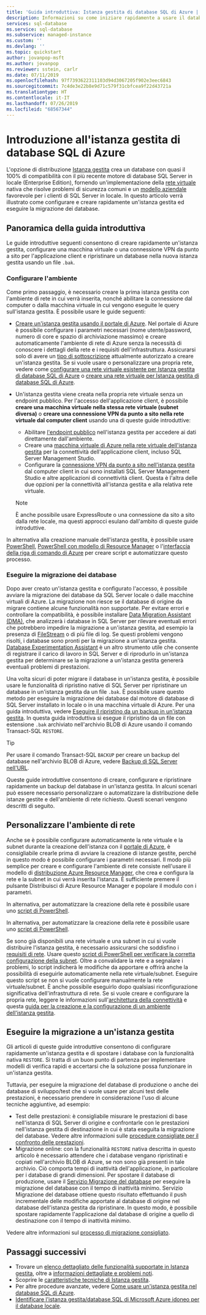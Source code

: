 ```yaml
---
title: 'Guida introduttiva: Istanza gestita di database SQL di Azure | Microsoft Docs'
description: Informazioni su come iniziare rapidamente a usare il database SQL di Azure - Istanza gestita
services: sql-database
ms.service: sql-database
ms.subservice: managed-instance
ms.custom: ''
ms.devlang: ''
ms.topic: quickstart
author: jovanpop-msft
ms.author: jovanpop
ms.reviewer: sstein, carlr
ms.date: 07/11/2019
ms.openlocfilehash: 97f7393622311103d94d3067205f902e3eec6843
ms.sourcegitcommit: 7c4de3e22b8e9d71c579f31cbfcea9f22d43721a
ms.translationtype: HT
ms.contentlocale: it-IT
ms.lasthandoff: 07/26/2019
ms.locfileid: "68567344"
---
```

# <a name="getting-started-with-azure-sql-database-managed-instance"></a>Introduzione all'istanza gestita di database SQL di Azure

L'opzione di distribuzione [Istanza gestita](sql-database-managed-instance-index.yml) crea un database con quasi il 100% di compatibilità con il più recente motore di database SQL Server in locale (Enterprise Edition), fornendo un'implementazione della [rete virtuale](../virtual-network/virtual-networks-overview.md) nativa che risolve problemi di sicurezza comuni e un [modello aziendale](https://azure.microsoft.com/pricing/details/sql-database/) favorevole per i clienti di SQL Server in locale. In questo articolo verrà illustrato come configurare e creare rapidamente un'istanza gestita ed eseguire la migrazione dei database.

## <a name="quickstart-overview"></a>Panoramica della guida introduttiva

Le guide introduttive seguenti consentono di creare rapidamente un'istanza gestita, configurare una macchina virtuale o una connessione VPN da punto a sito per l'applicazione client e ripristinare un database nella nuova istanza gestita usando un file `.bak`.

### <a name="configure-environment"></a>Configurare l'ambiente

Come primo passaggio, è necessario creare la prima istanza gestita con l'ambiente di rete in cui verrà inserita, nonché abilitare la connessione dal computer o dalla macchina virtuale in cui vengono eseguite le query sull'istanza gestita. È possibile usare le guide seguenti:

- [Creare un'istanza gestita usando il portale di Azure](sql-database-managed-instance-get-started.md). Nel portale di Azure è possibile configurare i parametri necessari (nome utente/password, numero di core e spazio di archiviazione massimo) e creare automaticamente l'ambiente di rete di Azure senza la necessità di conoscere i dettagli della rete e i requisiti dell'infrastruttura. Assicurarsi solo di avere un [tipo di sottoscrizione](sql-database-managed-instance-resource-limits.md#supported-subscription-types) attualmente autorizzato a creare un'istanza gestita. Se si vuole usare o personalizzare una propria rete, vedere come [configurare una rete virtuale esistente per Istanza gestita di database SQL di Azure](sql-database-managed-instance-configure-vnet-subnet.md) o [creare una rete virtuale per Istanza gestita di database SQL di Azure](sql-database-managed-instance-create-vnet-subnet.md).
- Un'istanza gestita viene creata nella propria rete virtuale senza un endpoint pubblico. Per l'accesso dell'applicazione client, è possibile **creare una macchina virtuale nella stessa rete virtuale (subnet diversa)** o **creare una connessione VPN da punto a sito nella rete virtuale dal computer client** usando una di queste guide introduttive:
  - Abilitare [l'endpoint pubblico](sql-database-managed-instance-public-endpoint-configure.md) nell'istanza gestita per accedere ai dati direttamente dall'ambiente.
  - Creare una [macchina virtuale di Azure nella rete virtuale dell'istanza gestita](sql-database-managed-instance-configure-vm.md) per la connettività dell'applicazione client, incluso SQL Server Management Studio.
  - Configurare la [connessione VPN da punto a sito nell'istanza gestita](sql-database-managed-instance-configure-p2s.md) dal computer client in cui sono installati SQL Server Management Studio e altre applicazioni di connettività client. Questa è l'altra delle due opzioni per la connettività all'istanza gestita e alla relativa rete virtuale.

  > [!NOTE]
  > È anche possibile usare ExpressRoute o una connessione da sito a sito dalla rete locale, ma questi approcci esulano dall'ambito di queste guide introduttive.

In alternativa alla creazione manuale dell'istanza gestita, è possibile usare [PowerShell](scripts/sql-database-create-configure-managed-instance-powershell.md), [PowerShell con modello di Resource Manager](scripts/sql-managed-instance-create-powershell-azure-resource-manager-template.md) o l'[interfaccia della riga di comando di Azure](https://docs.microsoft.com/cli/azure/sql/mi#az-sql-mi-create) per creare script e automatizzare questo processo.

### <a name="migrate-your-databases"></a>Eseguire la migrazione dei database

Dopo aver creato un'istanza gestita e configurato l'accesso, è possibile avviare la migrazione dei database da SQL Server locale o dalle macchine virtuali di Azure. La migrazione non riesce se il database di origine da migrare contiene alcune funzionalità non supportate. Per evitare errori e controllare la compatibilità, è possibile installare [Data Migration Assistant (DMA)](https://www.microsoft.com/download/details.aspx?id=53595), che analizzerà i database in SQL Server per rilevare eventuali errori che potrebbero impedire la migrazione a un'istanza gestita, ad esempio la presenza di [FileStream](https://docs.microsoft.com/sql/relational-databases/blob/filestream-sql-server) o di più file di log. Se questi problemi vengono risolti, i database sono pronti per la migrazione a un'istanza gestita. [Database Experimentation Assistant](https://blogs.msdn.microsoft.com/datamigration/2018/08/06/release-database-experimentation-assistant-dea-v2-6/) è un altro strumento utile che consente di registrare il carico di lavoro in SQL Server e di riprodurlo in un'istanza gestita per determinare se la migrazione a un'istanza gestita genererà eventuali problemi di prestazioni.

Una volta sicuri di poter migrare il database in un'istanza gestita, è possibile usare le funzionalità di ripristino native di SQL Server per ripristinare un database in un'istanza gestita da un file `.bak`. È possibile usare questo metodo per eseguire la migrazione dei database dal motore di database di SQL Server installato in locale o in una macchina virtuale di Azure. Per una guida introduttiva, vedere [Eseguire il ripristino da un backup in un'istanza gestita](sql-database-managed-instance-get-started-restore.md). In questa guida introduttiva si esegue il ripristino da un file con estensione `.bak` archiviato nell'archivio BLOB di Azure usando il comando Transact-SQL `RESTORE`.

> [!TIP]
> Per usare il comando Transact-SQL `BACKUP` per creare un backup del database nell'archivio BLOB di Azure, vedere [Backup di SQL Server nell'URL](https://docs.microsoft.com/sql/relational-databases/backup-restore/sql-server-backup-to-url).

Queste guide introduttive consentono di creare, configurare e ripristinare rapidamente un backup del database in un'istanza gestita. In alcuni scenari può essere necessario personalizzare o automatizzare la distribuzione delle istanze gestite e dell'ambiente di rete richiesto. Questi scenari vengono descritti di seguito.

## <a name="customize-network-environment"></a>Personalizzare l'ambiente di rete

Anche se è possibile configurare automaticamente la rete virtuale e la subnet durante la creazione dell'istanza con il [portale di Azure](sql-database-managed-instance-get-started.md), è consigliabile crearle prima di avviare la creazione di istanze gestite, perché in questo modo è possibile configurare i parametri necessari. Il modo più semplice per creare e configurare l'ambiente di rete consiste nell'usare il modello di [distribuzione Azure Resource Manager](sql-database-managed-instance-create-vnet-subnet.md), che crea e configura la rete e la subnet in cui verrà inserita l'istanza. È sufficiente premere il pulsante Distribuisci di Azure Resource Manager e popolare il modulo con i parametri.

In alternativa, per automatizzare la creazione della rete è possibile usare uno [script di PowerShell](https://www.powershellmagazine.com/20../../configuring-azure-environment-to-set-up-azure-sql-database-managed-instance-preview/).

In alternativa, per automatizzare la creazione della rete è possibile usare uno [script di PowerShell](https://www.powershellmagazine.com/2018/07/23/configuring-azure-environment-to-set-up-azure-sql-database-managed-instance-preview/).

Se sono già disponibili una rete virtuale e una subnet in cui si vuole distribuire l'istanza gestita, è necessario assicurarsi che soddisfino i [requisiti di rete](sql-database-managed-instance-connectivity-architecture.md#network-requirements). Usare questo [script di PowerShell per verificare la corretta configurazione della subnet](sql-database-managed-instance-configure-vnet-subnet.md). Oltre a convalidare la rete e a segnalare i problemi, lo script indicherà le modifiche da apportare e offrirà anche la possibilità di eseguirle automaticamente nella rete virtuale/subnet. Eseguire questo script se non si vuole configurare manualmente la rete virtuale/subnet. È anche possibile eseguirlo dopo qualsiasi riconfigurazione significativa dell'infrastruttura di rete. Se si vuole creare e configurare la propria rete, leggere le informazioni sull'[architettura della connettività](sql-database-managed-instance-connectivity-architecture.md) e questa [guida per la creazione e la configurazione di un ambiente dell'istanza gestita](https://medium.com/azure-sqldb-managed-instance/the-ultimate-guide-for-creating-and-configuring-azure-sql-managed-instance-environment-91ff58c0be01).

## <a name="migrate-to-a-managed-instance"></a>Eseguire la migrazione a un'istanza gestita

Gli articoli di queste guide introduttive consentono di configurare rapidamente un'istanza gestita e di spostare i database con la funzionalità nativa `RESTORE`. Si tratta di un buon punto di partenza per implementare modelli di verifica rapidi e accertarsi che la soluzione possa funzionare in un'istanza gestita. 

Tuttavia, per eseguire la migrazione del database di produzione o anche dei database di sviluppo/test che si vuole usare per alcuni test delle prestazioni, è necessario prendere in considerazione l'uso di alcune tecniche aggiuntive, ad esempio:
- Test delle prestazioni: è consigliabile misurare le prestazioni di base nell'istanza di SQL Server di origine e confrontarle con le prestazioni nell'istanza gestita di destinazione in cui è stata eseguita la migrazione del database. Vedere altre informazioni sulle [procedure consigliate per il confronto delle prestazioni](https://techcommunity.microsoft.com/t5/Azure-SQL-Database/The-best-practices-for-performance-comparison-between-Azure-SQL/ba-p/683210).
- Migrazione online: con la funzionalità `RESTORE` nativa descritta in questo articolo è necessario attendere che i database vengano ripristinati e copiati nell'archivio BLOB di Azure, se non sono già presenti in tale archivio. Ciò comporta tempi di inattività dell'applicazione, in particolare per i database di grandi dimensioni. Per spostare il database di produzione, usare il [Servizio Migrazione del database](https://docs.microsoft.com/azure/dms/tutorial-sql-server-to-managed-instance?toc=/azure/sql-database/toc.json) per eseguire la migrazione del database con il tempo di inattività minimo. Servizio Migrazione del database ottiene questo risultato effettuando il push incrementale delle modifiche apportate al database di origine nel database dell'istanza gestita da ripristinare. In questo modo, è possibile spostare rapidamente l'applicazione dal database di origine a quello di destinazione con il tempo di inattività minimo.

Vedere altre informazioni sul [processo di migrazione consigliato](sql-database-managed-instance-migrate.md).

## <a name="next-steps"></a>Passaggi successivi

- Trovare un [elenco dettagliato delle funzionalità supportate in Istanza gestita](sql-database-features.md), oltre a [informazioni dettagliate e problemi noti](sql-database-managed-instance-transact-sql-information.md).
- Scoprire le [caratteristiche tecniche di Istanza gestita](sql-database-managed-instance-resource-limits.md#instance-level-resource-limits).
- Per altre procedure avanzate, vedere [Come usare un'istanza gestita nel database SQL di Azure](sql-database-howto-managed-instance.md).
- [Identificare l'istanza gestita/database SQL di Microsoft Azure idoneo per il database locale](/sql/dma/dma-sku-recommend-sql-db/).
